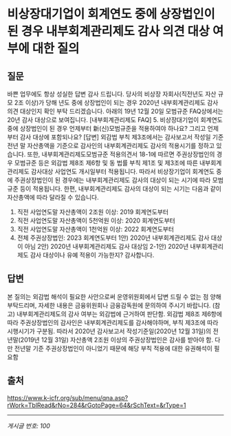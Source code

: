 # 비상장대기업이 회계연도 중에 상장법인이 된 경우 내부회계관리제도 감사 의견 대상 여부에 대한 질의

## 질문
바쁜 업무에도 항상 성실한 답변 감사 드립니다.
당사의 비상장 자회사(직전년도 자산 규모 2조 이상)가 당해 년도 중에 상장법인이 되는 경우 2020년 내부회계관리제도 감사 의견 대상인지
확인 부탁 드리겠습니다.
아래의 19년 12월 20일 모범규준 FAQ상에서는 20년 감사 대상으로 보여집니다.
[내부회계관리제도 FAQ]
5. 비상장대기업이 회계연도 중에 상장법인이 된 경우 언제부터 新(신)모범규준을 적용하여야 하나요? 그리고 언제부터 감사 대상에 포함되나요?
[답변] 외감법 부칙 제3조에서는 감사보고서 작성일 기준 전년 말 자산총액을 기준으로 감사인의 내부회계관리제도 감사의 적용시기를 정하고 있습니다. 또한, 내부회계관리제도모범규준 적용의견서 18-1에 따르면 주권상장법인의 경우 모범규준 등은 외감법 제8조 제6항 및 동 법률 부칙 제1조 및 제3조에 따른 내부회계관리제도 감사대상 사업연도 개시일부터 적용됩니다. 따라서 비상장기업이 회계연도 중에 주권상장법인이 된 경우에는 내부회계관리제도 감사의 대상이 되는 시기에 따라 모범규준 등이 적용됩니다. 한편, 내부회계관리제도 감사의 대상이 되는 시기는 다음과 같이 자산총액에 따라 달라질 수 있습니다.
1) 직전 사업연도말 자산총액이 2조원 이상: 2019 회계연도부터
2) 직전 사업연도말 자산총액이 5천억원 이상: 2020 회계연도부터
3) 직전 사업연도말 자산총액이 1천억원 이상: 2022 회계연도부터
4) 전체 주권상장법인: 2023 회계연도부터
1안) 2020년 내부회계관리제도 감사 대상이 아님
2안) 2020년 내부회계관리제도 감사 대상임
2-1안) 2020년 내부회계관리제도 감사 대상이나 유예 적용이 가능한지?
감사합니다.

## 답변
본 질의는 외감법 해석이 필요한 사안으로써 운영위원회에서 답변 드릴 수 없는 점 양해 부탁드리며, 자세한 내용은 금융위원회나 금융감독원에 문의하여 주시기 바랍니다.
(참고)
내부회계관리제도의 감사 여부는 외감법에 근거하여 판단함. 외감법 제8조 제6항에 따라 주권상장법인의 감사인은 내부회계관리제도를 감사해야하며, 부칙 제3조에 따라 시행시기가 구분됨.
따라서 2020년 감사보고서 작성기준일(2020년 12월 31일)의 전년말(2019년 12월 31일) 자산총액 2조원 이상의 주권상장법인은 감사를 받아야 함.
다만 전년말 기준 주권상장법인이 아니었기 때문에 해당 부칙 적용에 대한 유권해석이 필요함

## 출처
https://www.k-icfr.org/sub/menu/qna.asp?rWork=TblRead&rNo=284&rGotoPage=64&rSchText=&rType=1

---
*게시글 번호: 100*
